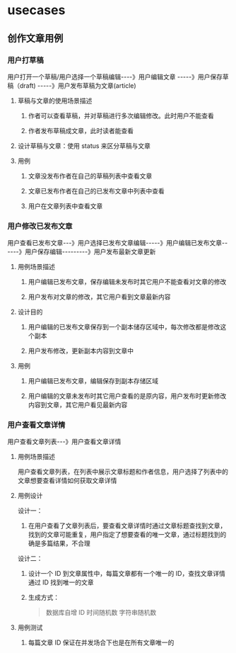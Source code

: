 # usecases

## 创作文章用例

### 用户打草稿

用户打开一个草稿/用户选择一个草稿编辑----》用户编辑文章 -----》用户保存草稿（draft) -----》用户发布草稿为文章(article)

1. 草稿与文章的使用场景描述

   1. 作者可以查看草稿，并对草稿进行多次编辑修改。此时用户不能查看

   2. 作者发布草稿成文章，此时读者能查看

2. 设计草稿与文章：使用 status 来区分草稿与文章

3. 用例

   1. 文章没发布作者在自己的草稿列表中查看文章

   2. 文章已发布作者在自己的已发布文章中列表中查看

   3. 用户在文章列表中查看文章

### 用户修改已发布文章

用户查看已发布文章---》用户选择已发布文章编辑-----》用户编辑已发布文章------》用户保存编辑---------》用户发布最新文章更新

1. 用例场景描述

   1. 用户编辑已发布文章，保存编辑未发布时其它用户不能查看对文章的修改

   2. 用户发布对文章的修改，其它用户看到文章最新内容

2. 设计目的

   1. 用户编辑的已发布文章保存到一个副本储存区域中，每次修改都是修改这个副本

   2. 用户发布修改，更新副本内容到文章中

3. 用例

   1. 用户编辑已发布文章，编辑保存到副本存储区域

   2. 用户编辑的文章未发布时其它用户查看的是原内容，用户发布时更新修改内容到文章，其它用户看见最新内容

### 用户查看文章详情

用户查看文章列表---》用户查看文章详情

1. 用例场景描述

   用户查看文章列表，在列表中展示文章标题和作者信息，用户选择了列表中的文章想要查看详情如何获取文章详情

2. 用例设计

   设计一：

   1. 在用户查看了文章列表后，要查看文章详情时通过文章标题查找到文章，找到的文章可能重复，用户指定了想要查看的唯一文章，通过标题找到的确是多篇结果，不合理

   设计二：

   1. 设计一个 ID 到文章属性中，每篇文章都有一个唯一的 ID，查找文章详情通过 ID 找到唯一的文章

   2. 生成方式：

      > 数据库自增 ID
      > 时间随机数
      > 字符串随机数

3. 用例测试

   1. 每篇文章 ID 保证在并发场合下也是在所有文章唯一的
